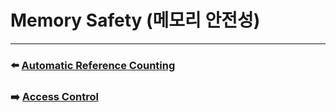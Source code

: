# Memory Safety (메모리 안전성)


***

### ⬅️ [Automatic Reference Counting](https://github.com/Developer-Nova/Swift-Documentation/blob/main/Swift%20Documentation/2.Language%20Guide/26.%20Automatic%20Reference%20Counting.md)

### ➡️ [Access Control](https://github.com/Developer-Nova/Swift-Documentation/blob/main/Swift%20Documentation/2.Language%20Guide/28.Access%20Control.md)
